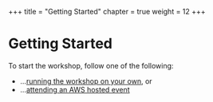 +++
title = "Getting Started"
chapter = true
weight = 12
+++

# Getting Started

To start the workshop, follow one of the following:

* ...[running the workshop on your own](self_paced.html), or
* ...[attending an AWS hosted event](aws_event.html)
